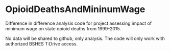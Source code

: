# OpioidDeathsAndMininumWage
Difference in difference analysis code for project assessing impact of minimum wage on state opioid deaths from 1999-2015.

No data will be shared to github, only analysis. The code will only work with authorized BSHES T:Drive access. 
